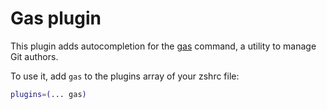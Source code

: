 # Gas plugin

This plugin adds autocompletion for the [gas](http://walle.github.com/gas) command, a utility to manage Git authors.

To use it, add `gas` to the plugins array of your zshrc file:

```zsh
plugins=(... gas)
```
